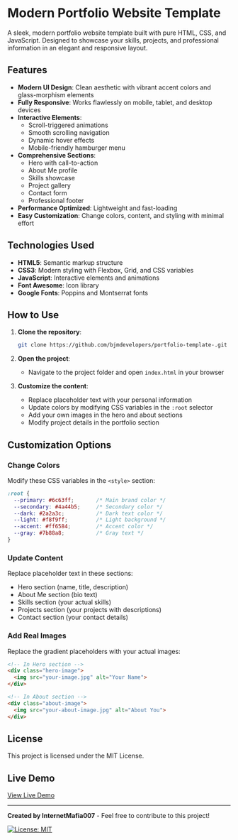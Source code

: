 # Modern Portfolio Website Template  

A sleek, modern portfolio website template built with pure HTML, CSS, and JavaScript. Designed to showcase your skills, projects, and professional information in an elegant and responsive layout.

## Features

- **Modern UI Design**: Clean aesthetic with vibrant accent colors and glass-morphism elements
- **Fully Responsive**: Works flawlessly on mobile, tablet, and desktop devices
- **Interactive Elements**:
  - Scroll-triggered animations
  - Smooth scrolling navigation
  - Dynamic hover effects
  - Mobile-friendly hamburger menu
- **Comprehensive Sections**:
  - Hero with call-to-action
  - About Me profile
  - Skills showcase
  - Project gallery
  - Contact form
  - Professional footer
- **Performance Optimized**: Lightweight and fast-loading
- **Easy Customization**: Change colors, content, and styling with minimal effort

## Technologies Used

- **HTML5**: Semantic markup structure
- **CSS3**: Modern styling with Flexbox, Grid, and CSS variables
- **JavaScript**: Interactive elements and animations
- **Font Awesome**: Icon library
- **Google Fonts**: Poppins and Montserrat fonts

## How to Use

1. **Clone the repository**:
   ```bash
   git clone https://github.com/bjmdevelopers/portfolio-template-.git
   ```

2. **Open the project**:
   - Navigate to the project folder and open `index.html` in your browser

3. **Customize the content**:
   - Replace placeholder text with your personal information
   - Update colors by modifying CSS variables in the `:root` selector
   - Add your own images in the hero and about sections
   - Modify project details in the portfolio section

## Customization Options

### Change Colors
Modify these CSS variables in the `<style>` section:
```css
:root {
  --primary: #6c63ff;       /* Main brand color */
  --secondary: #4a44b5;     /* Secondary color */
  --dark: #2a2a3c;          /* Dark text color */
  --light: #f8f9ff;         /* Light background */
  --accent: #ff6584;        /* Accent color */
  --gray: #7b88a8;          /* Gray text */
}
```

### Update Content
Replace placeholder text in these sections:
- Hero section (name, title, description)
- About Me section (bio text)
- Skills section (your actual skills)
- Projects section (your projects with descriptions)
- Contact section (your contact details)

### Add Real Images
Replace the gradient placeholders with your actual images:
```html
<!-- In Hero section -->
<div class="hero-image">
  <img src="your-image.jpg" alt="Your Name">
</div>

<!-- In About section -->
<div class="about-image">
  <img src="your-about-image.jpg" alt="About You">
</div>
```

## License

This project is licensed under the MIT License.

## Live Demo

[View Live Demo](https://l4mtkjwazdzz9zylhwofea.on.drv.tw/Portfolio.html)

---

**Created by InternetMafia007** - Feel free to contribute to this project!

[![License: MIT](https://img.shields.io/badge/License-MIT-yellow.svg)](https://opensource.org/licenses/MIT)
